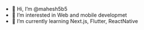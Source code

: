 - 👋 Hi, I’m @mahesh5b5
- 👀 I’m interested in Web and mobile developmet
- 🌱 I’m currently learning Next.js, Flutter, ReactNative


<!---
mahesh5b5/mahesh5b5 is a ✨ special ✨ repository because its `README.md` (this file) appears on your GitHub profile.
You can click the Preview link to take a look at your changes.
--->

